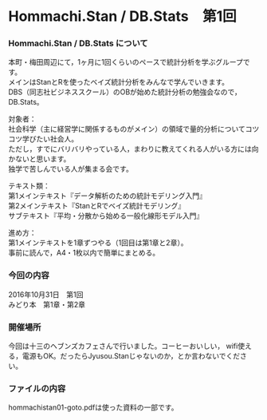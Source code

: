 # Hommachi.Stan / DB.Stats　第1回

### Hommachi.Stan / DB.Stats について
本町・梅田周辺にて，1ヶ月に1回くらいのペースで統計分析を学ぶグループです。  
メインはStanとRを使ったベイズ統計分析をみんなで学んでいきます。  
DBS（同志社ビジネススクール）のOBが始めた統計分析の勉強会なので，DB.Stats。

対象者：  
社会科学（主に経営学に関係するものがメイン）の領域で量的分析についてコツコツ学びたい社会人。  
ただし，すでにバリバリやっている人，まわりに教えてくれる人がいる方には向かないと思います。  
独学で苦しんでいる人が集まる会です。

テキスト類：  
第1メインテキスト『データ解析のための統計モデリング入門』  
第2メインテキスト『StanとRでベイズ統計モデリング』  
サブテキスト『平均・分散から始める一般化線形モデル入門』  

進め方：  
第1メインテキストを1章ずつやる（1回目は第1章と2章）。  
事前に読んで，A4・1枚以内で簡単にまとめる。

### 今回の内容
2016年10月31日　第1回  
みどり本　第1章・第2章

### 開催場所
今回は十三のヘブンズカフェさんで行いました。コーヒーおいしい， wifi使える，電源もOK。だったらJyusou.Stanじゃないのか，とか言わないでください。

### ファイルの内容
hommachistan01-goto.pdfは使った資料の一部です。

